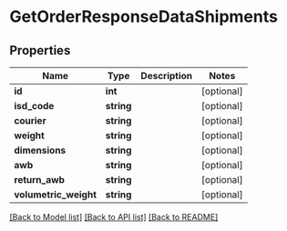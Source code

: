 # GetOrderResponseDataShipments

## Properties
Name | Type | Description | Notes
------------ | ------------- | ------------- | -------------
**id** | **int** |  | [optional] 
**isd_code** | **string** |  | [optional] 
**courier** | **string** |  | [optional] 
**weight** | **string** |  | [optional] 
**dimensions** | **string** |  | [optional] 
**awb** | **string** |  | [optional] 
**return_awb** | **string** |  | [optional] 
**volumetric_weight** | **string** |  | [optional] 

[[Back to Model list]](../README.md#documentation-for-models) [[Back to API list]](../README.md#documentation-for-api-endpoints) [[Back to README]](../README.md)


